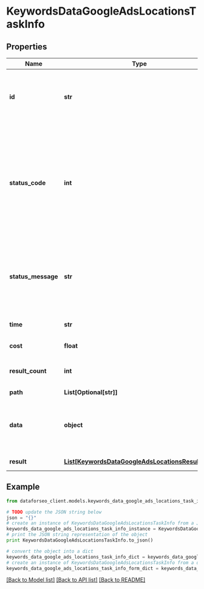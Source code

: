 # KeywordsDataGoogleAdsLocationsTaskInfo


## Properties

Name | Type | Description | Notes
------------ | ------------- | ------------- | -------------
**id** | **str** | task identifier unique task identifier in our system in the UUID format | [optional] 
**status_code** | **int** | status code of the task generated by DataForSEO, can be within the following range: 10000-60000 you can find the full list of the response codes here | [optional] 
**status_message** | **str** | informational message of the task you can find the full list of general informational messages here | [optional] 
**time** | **str** | execution time, seconds | [optional] 
**cost** | **float** | total tasks cost, USD | [optional] 
**result_count** | **int** | number of elements in the result array | [optional] 
**path** | **List[Optional[str]]** | URL path | [optional] 
**data** | **object** | contains the same parameters that you specified in the POST request | [optional] 
**result** | [**List[KeywordsDataGoogleAdsLocationsResultInfo]**](KeywordsDataGoogleAdsLocationsResultInfo.md) | array of results | [optional] 

## Example

```python
from dataforseo_client.models.keywords_data_google_ads_locations_task_info import KeywordsDataGoogleAdsLocationsTaskInfo

# TODO update the JSON string below
json = "{}"
# create an instance of KeywordsDataGoogleAdsLocationsTaskInfo from a JSON string
keywords_data_google_ads_locations_task_info_instance = KeywordsDataGoogleAdsLocationsTaskInfo.from_json(json)
# print the JSON string representation of the object
print KeywordsDataGoogleAdsLocationsTaskInfo.to_json()

# convert the object into a dict
keywords_data_google_ads_locations_task_info_dict = keywords_data_google_ads_locations_task_info_instance.to_dict()
# create an instance of KeywordsDataGoogleAdsLocationsTaskInfo from a dict
keywords_data_google_ads_locations_task_info_form_dict = keywords_data_google_ads_locations_task_info.from_dict(keywords_data_google_ads_locations_task_info_dict)
```
[[Back to Model list]](../README.md#documentation-for-models) [[Back to API list]](../README.md#documentation-for-api-endpoints) [[Back to README]](../README.md)


